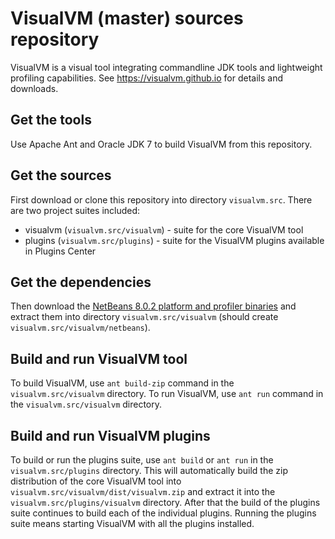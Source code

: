 # VisualVM (master) sources repository

VisualVM is a visual tool integrating commandline JDK tools and lightweight profiling capabilities. See https://visualvm.github.io for details and downloads.

## Get the tools

Use Apache Ant and Oracle JDK 7 to build VisualVM from this repository.

## Get the sources

First download or clone this repository into directory `visualvm.src`. There are two project suites included:
  * visualvm (`visualvm.src/visualvm`) - suite for the core VisualVM tool
  * plugins (`visualvm.src/plugins`) - suite for the VisualVM plugins available in Plugins Center

## Get the dependencies
  
Then download the [NetBeans 8.0.2 platform and profiler binaries](https://github.com/visualvm/visualvm.src/raw/master/visualvm/nb802_visualvm_02102016.zip) and extract them into directory `visualvm.src/visualvm` (should create `visualvm.src/visualvm/netbeans`).

## Build and run VisualVM tool

To build VisualVM, use `ant build-zip` command in the `visualvm.src/visualvm` directory. To run VisualVM, use `ant run` command in the `visualvm.src/visualvm` directory.

## Build and run VisualVM plugins

To build or run the plugins suite, use `ant build` or `ant run` in the `visualvm.src/plugins` directory. This will automatically build the zip distribution of the core VisualVM tool into `visualvm.src/visualvm/dist/visualvm.zip` and extract it into the `visualvm.src/plugins/visualvm` directory. After that the build of the plugins suite continues to build each of the individual plugins. Running the plugins suite means starting VisualVM with all the plugins installed.
